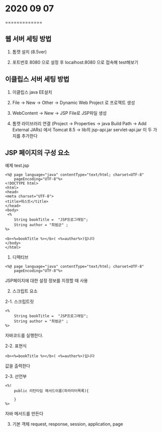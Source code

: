 # 2020 09 07
=============

## 웹 서버 세팅 방법

1. 톰캣 설치 (8.5ver)

2. 포트번호 8080 으로 설정 후 localhost:8080 으로 접속해 test해보기

## 이클립스 서버 세팅 방법

1. 이클립스 java EE설치

2. File -> New -> Other -> Dynamic Web Project 로 프로젝트 생성

3. WebContent -> New -> JSP File로  JSP파일 생성

4. 톰캣 라이브러리 연결 (Project -> Properties -> java Build Path -> Add External JARs)
에서
Tomcat 8.5 -> lib의
jsp-api.jar
servlet-api.jar
이 두 가지를 추가한다


## JSP 페이지의 구성 요소

예제 test.jsp
```
<%@ page language="java" contentType="text/html; charset=UTF-8"
    pageEncoding="UTF-8"%>
<!DOCTYPE html>
<html>
<head>
<meta charset="UTF-8">
<title>테스트</title>
</head>
<body>
 <% 
 	String bookTitle =  "JSP프로그래밍";
 	String author = "최범균" ;
%>

<b><%=bookTitle %></b>( <%=author%>)입니다
</body>
</html>
```


1. 디렉티브
```
<%@ page language="java" contentType="text/html; charset=UTF-8"
    pageEncoding="UTF-8"%>
```
JSP페이지에 대한 설정 정보를 지정할 때 사용

2. 스크립트 요소

2-1. 스크립트릿
```
<% 
 	String bookTitle =  "JSP프로그래밍";
 	String author = "최범균" ;
%>
```
자바코드를 실행한다.

2-2. 표현식
```
<b><%=bookTitle %></b>( <%=author%>)입니다
```
값을 출력한다

2-3. 선언부
```
<%!
    public 리턴타입 메서드이름(파라미터목록){
        
    }
%>
```
자바 메서드를 만든다

3. 기본 객체
request, response, session, application, page

